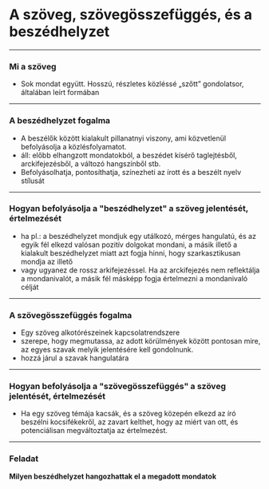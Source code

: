 # A szöveg, szövegösszefüggés, és a beszédhelyzet
----

### Mi a szöveg
- Sok mondat együtt. Hosszú, részletes közléssé „szőtt” gondolatsor, általában leírt formában

---

### A beszédhelyzet fogalma
- A beszélők között kialakult pillanatnyi viszony, ami közvetlenül befolyásolja a közlésfolyamatot.
- áll: előbb elhangzott mondatokból, a beszédet kísérő taglejtésből, arckifejezésből, a változó hangszínből stb.
- Befolyásolhatja, pontosíthatja, színezheti az írott és a beszélt nyelv stílusát

---

### Hogyan befolyásolja a "beszédhelyzet" a szöveg jelentését, értelmezését
- ha pl.: a beszédhelyzet mondjuk egy utálkozó, mérges hangulatú, és az egyik fél elkezd valósan pozitív dolgokat mondani, a másik illető a kialakult beszédhelyzet miatt azt fogja hinni, hogy szarkasztikusan mondja az illető
- vagy ugyanez de rossz arkifejezéssel. Ha az arckifejezés nem reflektálja a mondanivalót, a másik fél másképp fogja értelmezni a mondanivaló célját

---

### A szövegösszefüggés fogalma
- Egy szöveg alkotórészeinek kapcsolatrendszere
- szerepe, hogy megmutassa, az adott körülmények között pontosan mire, az egyes szavak melyik jelentésére kell gondolnunk.
- hozzá járul a szavak hangulatára

---

### Hogyan befolyásolja a "szövegösszefüggés" a szöveg jelentését, értelmezését
- Ha egy szöveg témája kacsák, és a szöveg közepén elkezd az író beszélni kocsifékekről, az zavart kelthet, hogy az miért van ott, és potenciálisan megváltoztatja az értelmezést.

---

### Feladat
**Milyen beszédhelyzet hangozhattak el a megadott mondatok**